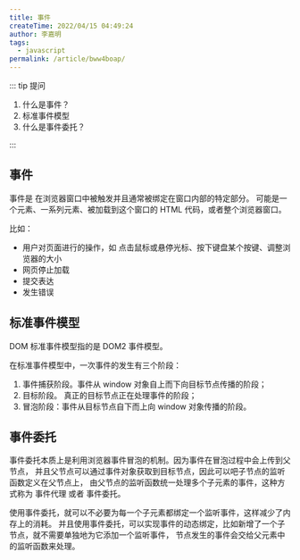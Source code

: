 ```yaml
---
title: 事件
createTime: 2022/04/15 04:49:24
author: 李嘉明
tags:
  - javascript
permalink: /article/bww4boap/
---
```


::: tip 提问

1. 什么是事件？
2. 标准事件模型
3. 什么是事件委托？

:::

## 事件

事件是 在浏览器窗口中被触发并且通常被绑定在窗口内部的特定部分。
可能是一个元素、一系列元素、被加载到这个窗口的 HTML 代码，或者整个浏览器窗口。

比如：

- 用户对页面进行的操作，如 点击鼠标或悬停光标、按下键盘某个按键、调整浏览器的大小
- 网页停止加载
- 提交表达
- 发生错误

## 标准事件模型

DOM 标准事件模型指的是 DOM2 事件模型。

在标准事件模型中，一次事件的发生有三个阶段：

1. 事件捕获阶段。事件从 window 对象自上而下向目标节点传播的阶段；
2. 目标阶段。 真正的目标节点正在处理事件的阶段；
3. 冒泡阶段：事件从目标节点自下而上向 window 对象传播的阶段。

## 事件委托

事件委托本质上是利用浏览器事件冒泡的机制。因为事件在冒泡过程中会上传到父节点，
并且父节点可以通过事件对象获取到目标节点，因此可以吧子节点的监听函数定义在父节点上，
由父节点的监听函数统一处理多个子元素的事件，这种方式称为 事件代理 或者 事件委托。

使用事件委托，就可以不必要为每一个子元素都绑定一个监听事件，这样减少了内存上的消耗。
并且使用事件委托，可以实现事件的动态绑定，比如新增了一个子节点，就不需要单独地为它添加一个监听事件，
节点发生的事件会交给父元素中的监听函数来处理。
